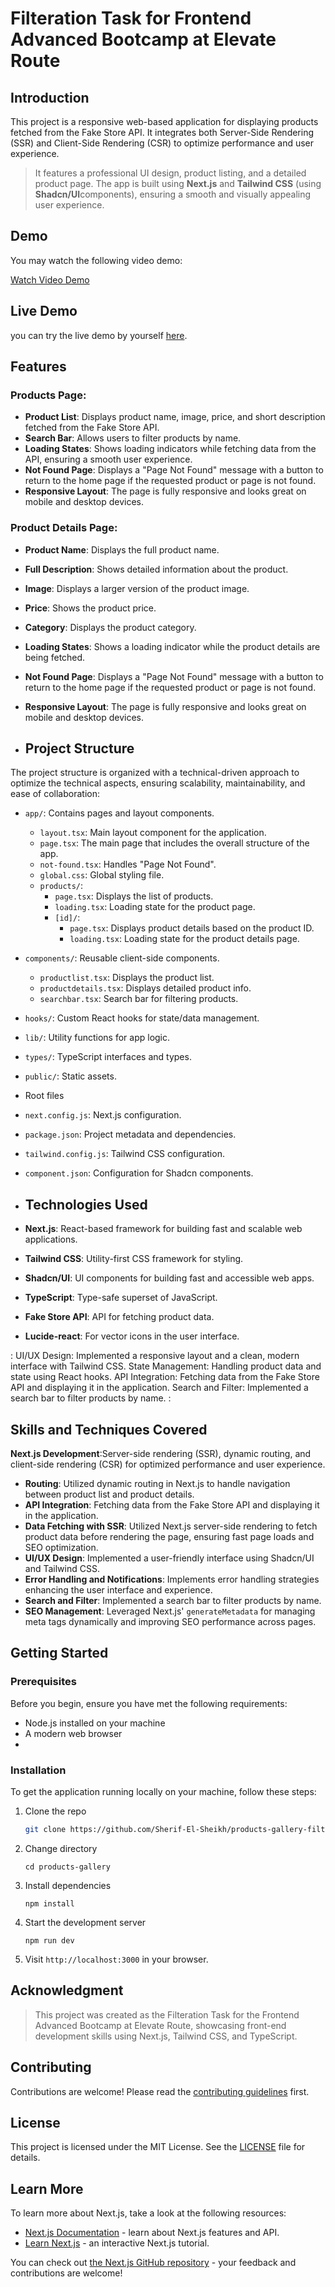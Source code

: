 # Filteration Task for Frontend Advanced Bootcamp at Elevate Route

## Introduction
This project is a responsive web-based application for displaying products fetched from the Fake Store API. It integrates both Server-Side Rendering (SSR) and Client-Side Rendering (CSR) to optimize performance and user experience.
>It features a professional UI design, product listing, and a detailed product page. The app is built using **Next.js** and **Tailwind CSS** (using **Shadcn/UI**components), ensuring a smooth and visually appealing user experience.

## Demo
You may watch the following video demo:

[Watch Video Demo](https://drive.google.com/file/d/1kUdYxxp5LyJ141rO29tPS-tl9h4PzU_u/view?usp=sharing)


## Live Demo
  you can try the live demo by yourself  [here](https://products-gallery-filteration-task.vercel.app/).


## Features

### Products Page:
- **Product List**: Displays product name, image, price, and short description fetched from the Fake Store API.
- **Search Bar**: Allows users to filter products by name.
- **Loading States**: Shows loading indicators while fetching data from the API, ensuring a smooth user experience.
- **Not Found Page**: Displays a "Page Not Found" message with a button to return to the home page if the requested product or page is not found.
- **Responsive Layout**: The page is fully responsive and looks great on mobile and desktop devices.

### Product Details Page:
- **Product Name**: Displays the full product name.
- **Full Description**: Shows detailed information about the product.
- **Image**: Displays a larger version of the product image.
- **Price**: Shows the product price.
- **Category**: Displays the product category.
- **Loading States**: Shows a loading indicator while the product details are being fetched.
- **Not Found Page**: Displays a "Page Not Found" message with a button to return to the home page if the requested product or page is not found.
- **Responsive Layout**: The page is fully responsive and looks great on mobile and desktop devices.

- ## Project Structure

The project structure is organized with a technical-driven approach to optimize the technical aspects, ensuring scalability, maintainability, and ease of collaboration:

- `app/`: Contains pages and layout components.
  - `layout.tsx`: Main layout component for the application.
  - `page.tsx`: The main page that includes the overall structure of the app.
  - `not-found.tsx`: Handles "Page Not Found".
  - `global.css`: Global styling file.
  - `products/`:
      - `page.tsx`: Displays the list of products.
      - `loading.tsx`: Loading state for the product page.
      - `[id]/`:
        - `page.tsx`: Displays product details based on the product ID.
        - `loading.tsx`: Loading state for the product details page.
          
- `components/`: Reusable client-side components.
    - `productlist.tsx`: Displays the product list.
    - `productdetails.tsx`: Displays detailed product info.
    - `searchbar.tsx`: Search bar for filtering products.
      
- `hooks/`: Custom React hooks for state/data management.
- `lib/`: Utility functions for app logic.
- `types/`: TypeScript interfaces and types.
- `public/`: Static assets.

- Root files
- `next.config.js`: Next.js configuration.
- `package.json`: Project metadata and dependencies.
- `tailwind.config.js`: Tailwind CSS configuration.
- `component.json`: Configuration for Shadcn components.


- ## Technologies Used
- **Next.js**: React-based framework for building fast and scalable web applications.
- **Tailwind CSS**: Utility-first CSS framework for styling.
- **Shadcn/UI**: UI components for building fast and accessible web apps.
- **TypeScript**: Type-safe superset of JavaScript.
- **Fake Store API**: API for fetching product data.
- **Lucide-react**: For vector icons in the user interface.

: 
UI/UX Design: Implemented a responsive layout and a clean, modern interface with Tailwind CSS.
State Management: Handling product data and state using React hooks.
API Integration: Fetching data from the Fake Store API and displaying it in the application.
Search and Filter: Implemented a search bar to filter products by name.
: 

  ## Skills and Techniques Covered
  
  **Next.js Development**:Server-side rendering (SSR), dynamic routing, and client-side rendering (CSR) for optimized performance and user experience.
- **Routing**: Utilized dynamic routing in Next.js to handle navigation between product list and product details.
- **API Integration**: Fetching data from the Fake Store API and displaying it in the application.
- **Data Fetching with SSR**: Utilized Next.js server-side rendering to fetch product data before rendering the page, ensuring fast page loads and SEO optimization.
- **UI/UX Design**: Implemented a user-friendly interface using Shadcn/UI and Tailwind CSS.
- **Error Handling and Notifications**: Implements error handling strategies enhancing the user interface and experience.
- **Search and Filter**: Implemented a search bar to filter products by name.
- **SEO Management**: Leveraged Next.js' `generateMetadata` for managing meta tags dynamically and improving SEO performance across pages.


## Getting Started

### Prerequisites

Before you begin, ensure you have met the following requirements:

- Node.js installed on your machine
- A modern web browser
- 
### Installation

To get the application running locally on your machine, follow these steps:

1. Clone the repo

   ```sh
   git clone https://github.com/Sherif-El-Sheikh/products-gallery-filteration-task
   ```

2. Change directory

   ```shell
   cd products-gallery
   ```

3. Install dependencies

   ```shell
   npm install
   ```

4. Start the development server

   ```shell
   npm run dev
   ```

5. Visit `http://localhost:3000` in your browser.

## Acknowledgment

> This project was created as the Filteration Task for the Frontend Advanced Bootcamp at Elevate Route, showcasing front-end development skills using Next.js, Tailwind CSS, and TypeScript.

## Contributing

Contributions are welcome! Please read the [contributing guidelines](CONTRIBUTING.md) first.

## License

This project is licensed under the MIT License. See the [LICENSE](LICENSE.md) file for details.

## Learn More

To learn more about Next.js, take a look at the following resources:

- [Next.js Documentation](https://nextjs.org/docs) - learn about Next.js features and API.
- [Learn Next.js](https://nextjs.org/learn) - an interactive Next.js tutorial.

You can check out [the Next.js GitHub repository](https://github.com/vercel/next.js) - your feedback and contributions are welcome!

